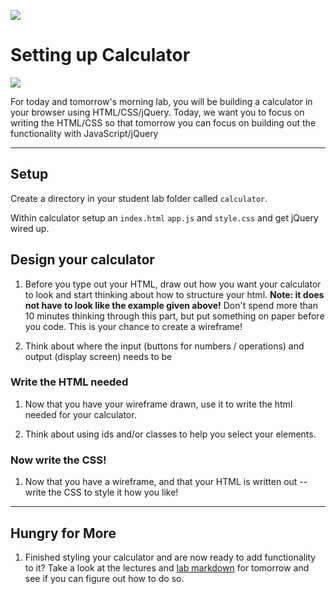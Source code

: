 ![](/ga_cog.png) 

# Setting up Calculator 

![](https://i.imgur.com/LxaKMCj.png)

For today and tomorrow's morning lab, you will be building a calculator in your browser using HTML/CSS/jQuery. Today, we want you to focus on writing the HTML/CSS so that tomorrow you can focus on building out the functionality with JavaScript/jQuery

---

## Setup 

Create a directory in your student lab folder called `calculator`.

Within calculator setup an `index.html` `app.js` and `style.css` and get jQuery wired up.

## Design your calculator 

1. Before you type out your HTML, draw out how you want your calculator to look and start thinking about how to structure your html. **Note: it does not have to look like the example given above!** Don't spend more than 10 minutes thinking through this part, but put something on paper before you code. This is your chance to create a wireframe!

1. Think about where the input (buttons for numbers / operations) and output (display screen) needs to be

### Write the HTML needed 

1. Now that you have your wireframe drawn, use it to write the html needed for your calculator.

1. Think about using ids and/or classes to help you select your elements.

### Now write the CSS! 

1. Now that you have a wireframe, and that your HTML is written out -- write the CSS to style it how you like! 

---

## Hungry for More 

1. Finished styling your calculator and are now ready to add functionality to it? Take a look at the lectures and [lab markdown](../../w03d03/student_labs/README.md) for tomorrow and see if you can figure out how to do so. 
